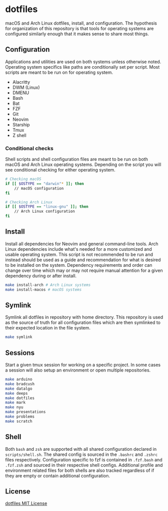 # dotfiles

macOS and Arch Linux dotfiles, install, and configuration. The hypothesis for
organization of this repository is that tools for operating systems are
configured similarly enough that it makes sense to share most things.

## Configuration

Applications and utilities are used on both systems unless otherwise noted.
Operating system specifics like paths are conditionally set per script. Most
scripts are meant to be run on for operating system.

- Alacritty
- DWM (Linux)
- DMENU
- Bash
- Bat
- FZF
- Git
- Neovim
- Starship
- Tmux
- Z shell

### Conditional checks

Shell scripts and shell configuration files are meant to be run on both macOS
and Arch Linux operating systems. Depending on the script you will see
conditional checking for either operating system.

``` sh
# Checking macOS
if [[ $OSTYPE == "darwin"* ]]; then
    // macOS configuration
fi

# Checking Arch Linux
if [[ $OSTYPE == "linux-gnu" ]]; then
    // Arch Linux configuration
fi
```

## Install

Install all dependencies for Neovim and general command-line tools. Arch Linux
dependencies include what's needed for a more customized and usable operating
system. This script is not recommended to be run and instead should be used as
a guide and recommendation for what is desired to be installed on the system.
Dependency requirements and order can change over time which may or may not
require manual attention for a given dependency during or after install.

``` sh
make install-arch # Arch Linux systems
make install-macos # macOS systems
```

## Symlink

Symlink all dotfiles in repository with home directory. This repository is used
as the source of truth for all configuration files which are then symlinked to
their expected location in the file system.

``` sh
make symlink
```

## Sessions

Start a given tmux session for working on a specific project. In some cases a
session will also setup an environment or open multiple repositories.

``` sh
make arduino
make bradcush
make datalgo
make deeps
make dotfiles
make mark
make nyu
make presentations
make problems
make scratch
```

## Shell

Both `bash` and `zsh` are supported with all shared configuration declared in
`scripts/shell.sh`. The shared config is sourced in the `.bashrc` and `.zshrc`
files respectively. Configuration specific to fzf is contained in `.fzf.bash`
and `.fzf.zsh` and sourced in their respective shell configs. Additional
profile and environment related files for both shells are also tracked
regardless of if they are empty or contain additional configuration.

## License

[dotfiles MIT License](LICENSE)
